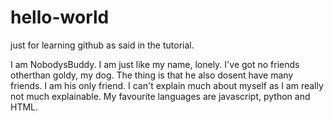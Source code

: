 # hello-world
just for learning github as said in the tutorial.


I am NobodysBuddy. I am just like my name, lonely. I've got no friends otherthan goldy, my dog. The thing is that he also dosent have many friends. I am his only friend. I can't explain much about myself as I am really not much explainable. My favourite languages are javascript, python and HTML.
